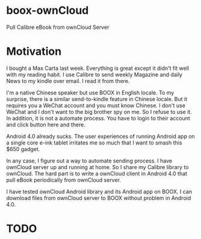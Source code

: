 # boox-ownCloud
Pull Calibre eBook from ownCloud Server

# Motivation
I bought a Max Carta last week. Everything is great except it didn't fit well with my reading habit. I use Calibre to send weekly Magazine and daily News to my kindle over email. I read it from there.

I'm a native Chinese speaker but use BOOX in English locale. To my surprise, there is a similar send-to-kindle feature in Chinese locale. But it requires you a WeChat account and you must know Chinese. I don't use WeChat and I don't want to the big brother spy on me. So I refuse to use it. In addition, it is not a automate process. You have to login to their account and click button here and there.

Android 4.0 already sucks. The user experiences of running Android app on a single core e-ink tablet irritates me so much that I want to smash this $650 gadget.

In any case, I figure out a way to automate sending process. I have ownCloud server up and running at home. So I share my Calibre library to ownCloud. The hard part is to write a ownCloud client in Android 4.0 that pull eBook periodically from ownCloud server. 

I have tested ownCloud Android library and its Android app on BOOX. I can download files from ownCloud server to BOOX without problem in Android 4.0.

# TODO

